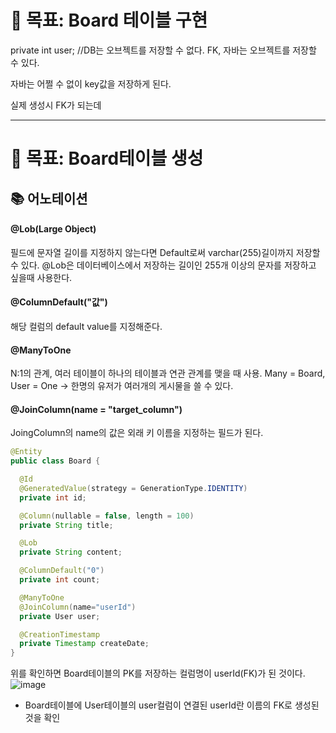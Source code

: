 # 🚀 목표: Board 테이블 구현

private int user;
//DB는 오브젝트를 저장할 수 없다. FK, 자바는 오브젝트를 저장할 수 있다.

자바는 어쩔 수 없이 key값을 저장하게 된다.

실제 생성시 FK가 되는데

---

# 🚀 목표: Board테이블 생성

## 📚 어노테이션

#### @Lob(Large Object)

필드에 문자열 길이를 지정하지 않는다면 Default로써 varchar(255)길이까지 저장할 수 있다.
@Lob은 데이터베이스에서 저장하는 길이인 255개 이상의 문자를 저장하고 싶을때 사용한다.

#### @ColumnDefault("값")

해당 컬럼의 default value를 지정해준다.

#### @ManyToOne

N:1의 관계, 여러 테이블이 하나의 테이블과 연관 관계를 맺을 때 사용.
Many = Board, User = One
-> 한명의 유저가 여러개의 게시물을 쓸 수 있다.

#### @JoinColumn(name = "target_column")

JoingColumn의 name의 값은 외래 키 이름을 지정하는 필드가 된다.

```java
@Entity
public class Board {

  @Id
  @GeneratedValue(strategy = GenerationType.IDENTITY)
  private int id;

  @Column(nullable = false, length = 100)
  private String title;

  @Lob
  private String content;

  @ColumnDefault("0")
  private int count;

  @ManyToOne
  @JoinColumn(name="userId")
  private User user;

  @CreationTimestamp
  private Timestamp createDate;
}
```

위를 확인하면 Board테이블의 PK를 저장하는 컬럼명이 userId(FK)가 된 것이다.
![image](https://user-images.githubusercontent.com/60961649/158128130-1e941f8b-97bf-4707-85cc-f0ea8bcf9e7d.png)

- Board테이블에 User테이블의 user컬럼이 연결된 userId란 이름의 FK로 생성된 것을 확인
